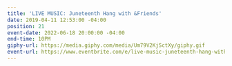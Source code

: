 ```yaml
---
title: 'LIVE MUSIC: Juneteenth Hang with &Friends'
date: 2019-04-11 12:53:00 -04:00
position: 21
event-date: 2022-06-18 20:00:00 -04:00
end-time: 10PM
giphy-url: https://media.giphy.com/media/Um79V2KjSctXy/giphy.gif
event-url: https://www.eventbrite.com/e/live-music-juneteenth-hang-with-friends-tickets-344234543787
---
```


